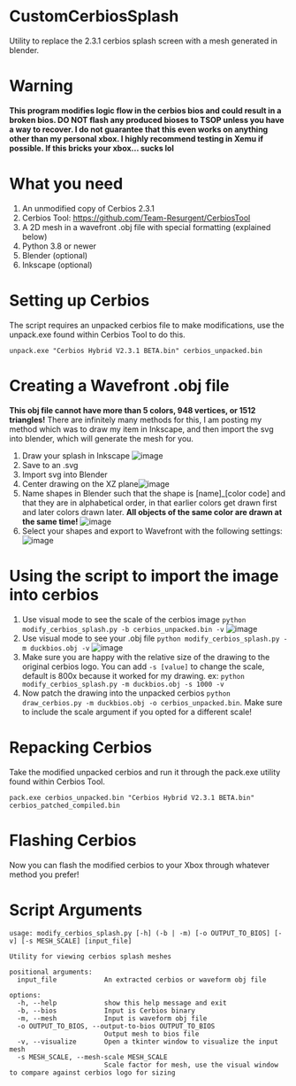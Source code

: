 # CustomCerbiosSplash
Utility to replace the 2.3.1 cerbios splash screen with a mesh generated in blender.

# **Warning** #
**This program modifies logic flow in the cerbios bios and could result in a broken bios. DO NOT flash any produced bioses to TSOP unless you have a way to recover. I do not guarantee that this even works on anything other than my personal xbox. I highly recommend testing in Xemu if possible. If this bricks your xbox... sucks lol**

# What you need # 
1. An unmodified copy of Cerbios 2.3.1
2. Cerbios Tool: https://github.com/Team-Resurgent/CerbiosTool
3. A 2D mesh in a wavefront .obj file with special formatting (explained below)
4. Python 3.8 or newer
5. Blender (optional)
6. Inkscape (optional)

# Setting up Cerbios #
The script requires an unpacked cerbios file to make modifications, use the unpack.exe found within Cerbios Tool to do this.

`unpack.exe "Cerbios Hybrid V2.3.1 BETA.bin" cerbios_unpacked.bin`

# Creating a Wavefront .obj file #
**This obj file cannot have more than 5 colors, 948 vertices, or 1512 triangles!**
There are infinitely many methods for this, I am posting my method which was to draw my item in Inkscape, and then import the svg into blender, which will generate the mesh for you.

1. Draw your splash in Inkscape ![image](https://github.com/dj0wns/CustomCerbiosSplash/assets/11657504/6eac1d0e-718a-44a8-bf16-d75fec88a276)
2. Save to an .svg
3. Import svg into Blender
4. Center drawing on the XZ plane![image](https://github.com/dj0wns/CustomCerbiosSplash/assets/11657504/d72f6f94-fc67-45b5-8832-3c83f245c996)
5. Name shapes in Blender such that the shape is [name]_[color code] and that they are in alphabetical order, in that earlier colors get drawn first and later colors drawn later. **All objects of the same color are drawn at the same time!** ![image](https://github.com/dj0wns/CustomCerbiosSplash/assets/11657504/f75740f3-5f3d-4f7a-af64-d067930269e2)
6. Select your shapes and export to Wavefront with the following settings: ![image](https://github.com/dj0wns/CustomCerbiosSplash/assets/11657504/380dd7d4-e3fb-498a-ab49-152f6ae109a0)

# Using the script to import the image into cerbios #
1. Use visual mode to see the scale of the cerbios image `python modify_cerbios_splash.py -b cerbios_unpacked.bin -v` ![image](https://github.com/dj0wns/CustomCerbiosSplash/assets/11657504/ce3eccf1-c6f7-414c-b99f-6dd731557a52)
2. Use visual mode to see your .obj file `python modify_cerbios_splash.py -m duckbios.obj -v` ![image](https://github.com/dj0wns/CustomCerbiosSplash/assets/11657504/9a255397-f254-4ca6-974e-4e10e9c82ccf)
3. Make sure you are happy with the relative size of the drawing to the original cerbios logo. You can add `-s [value]` to change the scale, default is 800x because it worked for my drawing. ex: `python modify_cerbios_splash.py -m duckbios.obj -s 1000 -v`
4. Now patch the drawing into the unpacked cerbios `python draw_cerbios.py -m duckbios.obj -o cerbios_unpacked.bin`. Make sure to include the scale argument if you opted for a different scale!

# Repacking Cerbios #
Take the modified unpacked cerbios and run it through the pack.exe utility found within Cerbios Tool.

`pack.exe cerbios_unpacked.bin "Cerbios Hybrid V2.3.1 BETA.bin" cerbios_patched_compiled.bin`

# Flashing Cerbios #
Now you can flash the modified cerbios to your Xbox through whatever method you prefer!

 
# Script Arguments #
```
usage: modify_cerbios_splash.py [-h] (-b | -m) [-o OUTPUT_TO_BIOS] [-v] [-s MESH_SCALE] [input_file]

Utility for viewing cerbios splash meshes

positional arguments:
  input_file            An extracted cerbios or waveform obj file

options:
  -h, --help            show this help message and exit
  -b, --bios            Input is Cerbios binary
  -m, --mesh            Input is waveform obj file
  -o OUTPUT_TO_BIOS, --output-to-bios OUTPUT_TO_BIOS
                        Output mesh to bios file
  -v, --visualize       Open a tkinter window to visualize the input mesh
  -s MESH_SCALE, --mesh-scale MESH_SCALE
                        Scale factor for mesh, use the visual window to compare against cerbios logo for sizing
```

